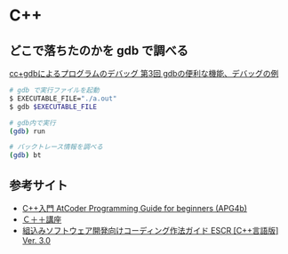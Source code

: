 # C++

## どこで落ちたのかを gdb で調べる

[cc+gdbによるプログラムのデバッグ 第3回 gdbの便利な機能、デバッグの例](https://rat.cis.k.hosei.ac.jp/article/devel/debugongccgdb3.html)

```sh
# gdb で実行ファイルを起動
$ EXECUTABLE_FILE="./a.out"
$ gdb $EXECUTABLE_FILE

# gdb内で実行
(gdb) run

# バックトレース情報を調べる
(gdb) bt
```

## 参考サイト

- [C++入門 AtCoder Programming Guide for beginners (APG4b)](https://atcoder.jp/contests/apg4b)
- [Ｃ＋＋講座](https://theolizer.com/cpp-school-root/)
- [組込みソフトウェア開発向けコーディング作法ガイド ESCR [C++言語版] Ver. 3.0](https://www.ipa.go.jp/files/000064005.pdf)
